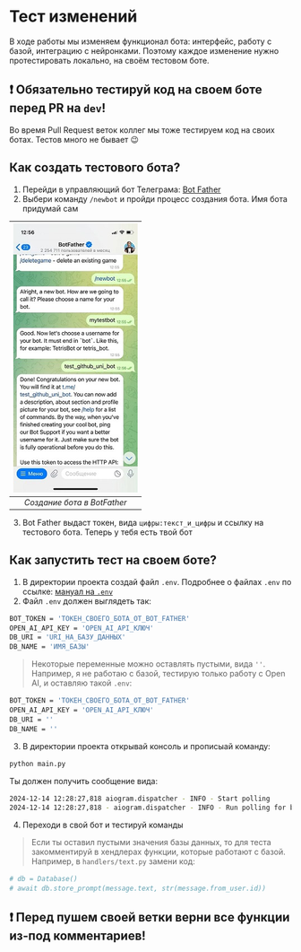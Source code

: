 # Тест изменений

В ходе работы мы изменяем функционал бота: интерфейс, работу с базой, интеграцию с нейронками. Поэтому каждое изменение нужно протестировать локально, на своём тестовом боте.


## ❗️ Обязательно тестируй код на своем боте перед PR на `dev`! 

Во время Pull Request веток коллег мы тоже тестируем код на своих ботах. Тестов много не бывает 😉

## Как создать тестового бота?

1. Перейди в управляющий бот Телеграма: [Bot Father](t.me/BotFather)
2. Выбери команду `/newbot` и пройди процесс создания бота. Имя бота придумай сам

|![Пример создания бота](img/botfather_getapi.jpg)|
|:--:|
| *Создание бота в BotFather* |

3. Bot Father выдаст токен, вида `цифры:текст_и_цифры` и ссылку на тестового бота. Теперь у тебя есть твой бот

## Как запустить тест на своем боте?

1. В директории проекта создай файл `.env`. Подробнее о файлах `.env` по ссылке: [мануал на `.env`](https://github.com/yuramayer/project_bot/blob/manual/manuals/aiogram_README.md#1-env)
2. Файл `.env` должен выглядеть так:
```bash
BOT_TOKEN = 'ТОКЕН_СВОЕГО_БОТА_ОТ_BOT_FATHER'
OPEN_AI_API_KEY = 'OPEN_AI_API_КЛЮЧ'
DB_URI = 'URI_НА_БАЗУ_ДАННЫХ'
DB_NAME = 'ИМЯ_БАЗЫ'
```
> Некоторые переменные можно оставлять пустыми, вида `''`. Например, я не работаю с базой, тестирую только работу с Open AI, и оставляю такой `.env`:
```bash
BOT_TOKEN = 'ТОКЕН_СВОЕГО_БОТА_ОТ_BOT_FATHER'
OPEN_AI_API_KEY = 'OPEN_AI_API_КЛЮЧ'
DB_URI = ''
DB_NAME = ''
```
3. В директории проекта открывай консоль и прописыай команду:
```bash
python main.py
```
Ты должен получить сообщение вида:
```bash
2024-12-14 12:28:27,818 aiogram.dispatcher - INFO - Start polling
2024-12-14 12:28:27,818 - aiogram.dispatcher - INFO - Run polling for bot ...
```
4. Переходи в свой бот и тестируй команды

> Если ты оставил пустыми значения базы данных, то для теста закомментируй в хендлерах функции, которые работают с базой. Например, в `handlers/text.py` замени код:
```python
# db = Database()
# await db.store_prompt(message.text, str(message.from_user.id))
```
## ❗️ Перед пушем своей ветки верни все функции из-под комментариев!
